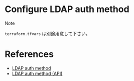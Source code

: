 # Configure LDAP auth method

> [!NOTE]
> `terraform.tfvars` は別途用意して下さい。

# References

- [LDAP auth method](https://developer.hashicorp.com/vault/docs/auth/ldap)
- [LDAP auth method (API)](https://developer.hashicorp.com/vault/api-docs/auth/ldap)